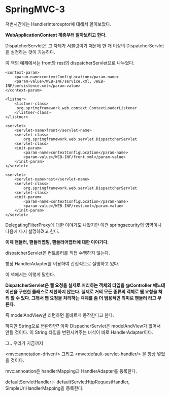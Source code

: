 # SpringMVC-3

저번시간에는 HandlerInterceptor에 대해서 알아보았다.

**WebApplicationContext 계층부터 알아보려고 한다.**

DispatcherServlet은 그 자체가 서블릿이기 때문에 한 개 이상의 DispatcherServlet을 설정하는 것이 가능하다.

이 책의 예제에서는 front와 rest의 dispatcherServlet으로 나누었다.

```text
<context-param>
    <param-name>contextConfigLocation</param-name>
    <param-value>/WEB-INF/service.xml, /WEB-INF/persistence.xml</param-value>
</context-param>

<listner>
    <listner-class>
     org.springframework.web.context.ContextLoaderListener
    </listner-class>
</listner>

<servlet>
    <servlet-name>front</servlet-name>
    <servlet-class>
    	org.springframework.web.servlet.DispactcherServlet
    <servlet-class>
    <init-param>
        <param-name>contextConfigLocation</param-name>
        <param-value>/WEB-INF/front.xml</param-value>
    </init-param>
</servlet>

<servlet>
    <servlet-name>rest</servlet-name>
    <servlet-class>
    	org.springframework.web.servlet.DispactcherServlet
    <servlet-class>
    <init-param>
        <param-name>contextConfigLocation</param-name>
        <param-value>/WEB-INF/rest.xml</param-value>
    </init-param>
</servlet>
```

DelegatingFilterProxy에 대한 이야기도 나왔지만 이건 springsecurity의 영역이니 다음에 다시 설명하려고 한다.

**이제 핸들러, 핸들러맵핑, 핸들러어뎁터에 대한 이야기다.**

dispatcherServlet은 컨트롤러를 직접 수행하지 않는다.

항상 HandlerAdapter를 이용하여 간접적으로 실행하고 있다.

이 책에서는 이렇게 말한다.

 **DispatcherServlet은 웹 요청을 실제로 처리하는 객체의 타입을 @Controller 애노테이션을 구현한 클래스로 제한하지 않는다. 실제로 거의 모든 종류의 객체로 웹 요청을 처리 할 수 있다. 그래서 웹 요청을 처리하는 객체를 좀 더 범용적인 의미로 핸들러 라고 부른다.**

즉 modelAndView만 리턴하면 올바르게 동작한다고 한다.

하지만 String으로 변환하면? 아마 DispacherServlet은 modelAndView가 없어서 안될 것이다. 이 String 타입을 변환시켜주는 녀석이 바로 HandlerAdapter이다.

그.. 우리가 지금까지

&lt;mvc:annotation-driven/&gt; 그리고 &lt;mvc:default-servlet-handler/&gt; 을 항상 넣었을 것이다.

mvc:annoation은 handlerMapping과 HandlerAdapter를 등록한다.

defaultServletHandler는 defaultServletHttpRequestHandler, SimpleUrlHandlerMapping을 등록한다.

